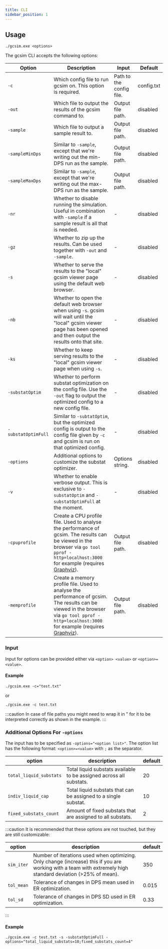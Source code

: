 ```yaml
---
title: CLI
sidebar_position: 1
---
```


## Usage

```
./gcsim.exe <options>
```

The gcsim CLI accepts the following options:

| Option | Description | Input | Default | 
| --- | --- | --- | --- |
| `-c` | Which config file to run gcsim on. This option is required. | Path to the config file. | config.txt | 
| `-out` | Which file to output the results of the gcsim command to. | Output file path. | disabled |
| `-sample` | Which file to output a sample result to. | Output file path. | disabled |
| `-sampleMinDps` | Similar to `-sample`, except that we're writing out the min-DPS run as the sample. | Output file path. | disabled |
| `-sampleMaxDps` | Similar to `-sample`, except that we're writing out the max-DPS run as the sample. | Output file path. | disabled |
| `-nr` | Whether to disable running the simulation. Useful in combination with `-sample` if a sample result is all that is needed. | - | disabled |
| `-gz` | Whether to zip up the results. Can be used together with `-out` and `-sample`. | - | disabled |
| `-s` | Whether to serve the results to the "local" gcsim viewer page using the default web browser. | - | disabled |
| `-nb` | Whether to open the default web browser when using `-s`. gcsim will wait until the "local" gcsim viewer page has been opened and then output the results onto that site. | - | disabled | 
| `-ks` | Whether to keep serving results to the "local" gcsim viewer page when using `-s`. | - | disabled | 
| `-substatOptim` | Whether to perform substat optimization on the config file. Use the `-out` flag to output the optimized config to a new config file. | - | disabled | 
| `-substatOptimFull` | Similar to `-subtatOptim`, but the optimized config is output to the config file given by `-c` and gcsim is run on that optimized config. | - | disabled |
| `-options` | Additional options to customize the substat optimizer. | Options string. | disabled |
| `-v` | Whether to enable verbose output. This is exclusive to `-substatOptim` and `-substatOptimFull` at the moment. | - | disabled |
| `-cpuprofile` | Create a CPU profile file. Used to analyse the performance of gcsim. The results can be viewed in the browser via `go tool pprof -http=localhost:3000` for example (requires [Graphviz](https://graphviz.org/)). | Output file path. | disabled |
| `-memprofile` | Create a memory profile file. Used to analyse the performance of gcsim. The results can be viewed in the browser via `go tool pprof -http=localhost:3000` for example (requires [Graphviz](https://graphviz.org/)). | Output file path. | disabled | 

### Input

Input for options can be provided either via `<option> <value>` or `<option>=<value>`.

#### Example

```
./gcsim.exe -c="test.txt"
```

or

```
./gcsim.exe -c test.txt
```

:::caution
In case of file paths you might need to wrap it in " for it to be interpreted correctly as shown in the example.
:::

### Additional Options For `-options`

The input has to be specified as `-options="<option list>"`. 
The option list has the following format: `<option>=<value>` with `;` as the separator.

| option | description | default |
| --- | --- | --- |
| `total_liquid_substats` | Total liquid substats available to be assigned across all substats. | 20 |
| `indiv_liquid_cap` | Total liquid substats that can be assigned to a single substat. | 10 |  
| `fixed_substats_count` | Amount of fixed substats that are assigned to all substats. | 2 |

:::caution
It is recommended that these options are not touched, but they are still customizable:

| option | description | default |
| --- | --- | --- |
| `sim_iter` | Number of iterations used when optimizing. Only change (increase) this if you are working with a team with extremely high standard deviation (>25% of mean). | 350 | 
| `tol_mean` | Tolerance of changes in DPS mean used in ER optimization. | 0.015 |
| `tol_sd` | Tolerance of changes in DPS SD used in ER optimization. | 0.33 |
:::

#### Example

```
./gcsim.exe -c test.txt -s -substatOptimFull -options="total_liquid_substats=10;fixed_substats_count=4"
```
